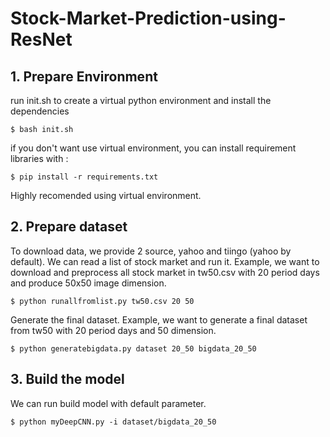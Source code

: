 # Stock-Market-Prediction-using-ResNet

## 1. Prepare Environment
run init.sh to create a virtual python environment and install the dependencies

```
$ bash init.sh
```
if you don't want use virtual environment, you can install requirement libraries with :
```
$ pip install -r requirements.txt
```
Highly recomended using virtual environment.

## 2. Prepare dataset
To download data, we provide 2 source, yahoo and tiingo (yahoo by default). We can read a list of stock market and run it. Example, we want to download and preprocess all stock market in tw50.csv with 20 period days and produce 50x50 image dimension.

```
$ python runallfromlist.py tw50.csv 20 50
```
Generate the final dataset. Example, we want to generate a final dataset from tw50 with 20 period days and 50 dimension.
```
$ python generatebigdata.py dataset 20_50 bigdata_20_50
```

## 3. Build the model
We can run build model with default parameter.
```
$ python myDeepCNN.py -i dataset/bigdata_20_50
```
